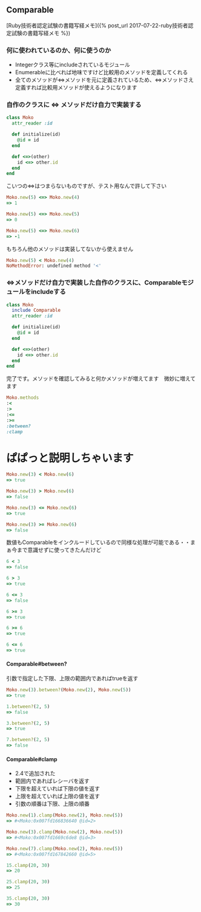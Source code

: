 ## Comparable

[Ruby技術者認定試験の書籍写経メモ]({% post_url 2017-07-22-ruby技術者認定試験の書籍写経メモ %})

### 何に使われているのか、何に使うのか

- Integerクラス等にincludeされているモジュール
- Enumerableに比べれば地味ですけど比較用のメソッドを定義してくれる
- 全てのメソッドが<=>メソッドを元に定義されているため、<=>メソッドさえ定義すれば比較用メソッドが使えるようになります

### 自作のクラスに <=> メソッドだけ自力で実装する

```ruby
class Moko
  attr_reader :id

  def initialize(id)
    @id = id
  end

  def <=>(other)
    id <=> other.id
  end
end
```

こいつの<=>はつまらないものですが、テスト用なんで許して下さい

```ruby
Moko.new(5) <=> Moko.new(4)
=> 1

Moko.new(5) <=> Moko.new(5)
=> 0

Moko.new(5) <=> Moko.new(6)
=> -1
```

もちろん他のメソッドは実装してないから使えません

```ruby
Moko.new(5) < Moko.new(4)
NoMethodError: undefined method '<'
```

### <=>メソッドだけ自力で実装した自作のクラスに、Comparableモジュールをincludeする

```ruby
class Moko
  include Comparable
  attr_reader :id

  def initialize(id)
    @id = id
  end

  def <=>(other)
    id <=> other.id
  end
end
```

完了です。メソッドを確認してみると何かメソッドが増えてます　微妙に増えてます

```ruby
Moko.methods
:<
:>
:<=
:>=
:between?
:clamp
```

# ぱぱっと説明しちゃいます

```ruby
Moko.new(3) < Moko.new(6)
=> true

Moko.new(3) > Moko.new(6)
=> false

Moko.new(3) <= Moko.new(6)
=> true

Moko.new(3) >= Moko.new(6)
=> false
```

数値もComparableをインクルードしているので同様な処理が可能である・・まぁ今まで意識せずに使ってきたんだけど

```ruby
6 < 3
=> false

6 > 3
=> true

6 <= 3
=> false

6 >= 3
=> true

6 >= 6
=> true

6 <= 6
=> true
```

#### Comparable#between?

引数で指定した下限、上限の範囲内であればtrueを返す

```ruby
Moko.new(3).between?(Moko.new(2), Moko.new(5))
=> true
```

```ruby
1.between?(2, 5)
=> false

3.between?(2, 5)
=> true

7.between?(2, 5)
=> false
```

#### Comparable#clamp

- 2.4で追加された
- 範囲内であればレシーバを返す
- 下限を超えていれば下限の値を返す
- 上限を超えていれば上限の値を返す
- 引数の順番は下限、上限の順番

```ruby
Moko.new(1).clamp(Moko.new(2), Moko.new(5))
=> #<Moko:0x007fd166836640 @id=2>

Moko.new(3).clamp(Moko.new(2), Moko.new(5))
=> #<Moko:0x007fd1669c6de8 @id=3>

Moko.new(7).clamp(Moko.new(2), Moko.new(5))
=> #<Moko:0x007fd167842660 @id=5>
```

```ruby
15.clamp(20, 30)
=> 20

25.clamp(20, 30)
=> 25

35.clamp(20, 30)
=> 30
```
